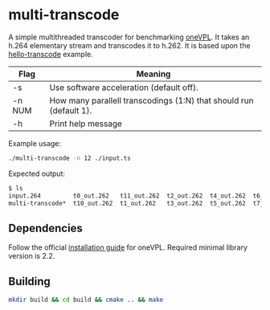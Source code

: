 # multi-transcode
A simple multithreaded transcoder for benchmarking [oneVPL](https://spec.oneapi.io/onevpl/latest/index.html). It takes an h.264 elementary stream and transcodes it to h.262. It is based upon the [hello-transcode](https://github.com/oneapi-src/oneVPL/tree/master/examples/api2x/hello-transcode) example.

| Flag     | Meaning                                                            |
|----------|--------------------------------------------------------------------|
| -s       | Use software acceleration (default off).                           |
| -n NUM   | How many parallell transcodings (1:N) that should run (default 1). |
| -h       | Print help message                                                 |

Example usage:
~~~bash
./multi-transcode -n 12 ./input.ts
~~~

Expected output:  
~~~bash
$ ls
input.264         t0_out.262   t11_out.262  t2_out.262  t4_out.262  t6_out.262  t8_out.262
multi-transcode*  t10_out.262  t1_out.262   t3_out.262  t5_out.262  t7_out.262  t9_out.262
~~~

## Dependencies
Follow the official [installation guide](https://github.com/oneapi-src/oneVPL#installation-and-usage) for oneVPL. Required minimal library version is 2.2.

## Building
~~~bash
mkdir build && cd build && cmake .. && make
~~~
